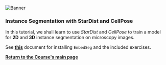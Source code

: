 ![Banner](https://heathered-minnow-f5a.notion.site/image/https%3A%2F%2Fs3-us-west-2.amazonaws.com%2Fsecure.notion-static.com%2F2c209d92-b863-455c-96e3-e19a1e6be8c2%2Fbanner.png?table=block&id=9e7f6029-6d6b-4423-9b2d-b89cbb49d75a&spaceId=10bcea8c-e347-41c2-830b-9cba925c8c74&width=2000&userId=&cache=v2)


### Instance Segmentation with StarDist and CellPose  

In this tutorial, we shall learn to use *StarDist* and *CellPose* to train a model for **2D** and **3D** instance segmentation on microscopy images.

See **[this]()** document for installing `EmbedSeg` and the included exercises. 

**[Return to the Course's main page](https://tinyurl.com/7z8jxx2w)**

